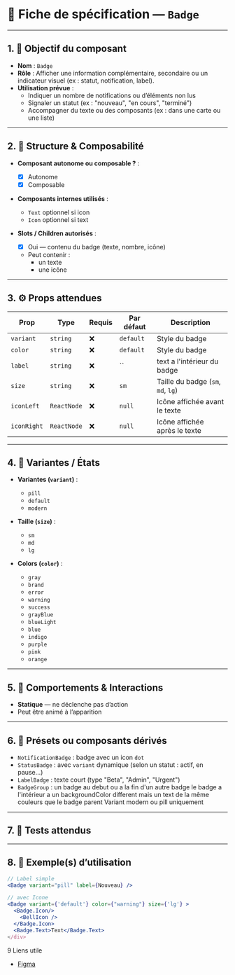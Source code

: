 # 📄 Fiche de spécification — `Badge`

---

## 1. 🔎 Objectif du composant

- **Nom** : `Badge`
- **Rôle** : Afficher une information complémentaire, secondaire ou un indicateur visuel (ex : statut, notification, label).
- **Utilisation prévue** :
    - Indiquer un nombre de notifications ou d’éléments non lus
    - Signaler un statut (ex : "nouveau", "en cours", "terminé")
    - Accompagner du texte ou des composants (ex : dans une carte ou une liste)

---

## 2. 🧱 Structure & Composabilité

- **Composant autonome ou composable ?** :
    - [x] Autonome
    - [x] Composable 

- **Composants internes utilisés** :
    - `Text` optionnel si icon
    - `Icon` optionnel si text

- **Slots / Children autorisés** :
    - [x] Oui — contenu du badge (texte, nombre, icône)
    - Peut contenir :
        - un texte
        - une icône

---

## 3. ⚙️ Props attendues

| Prop        | Type           | Requis | Par défaut | Description                        |
|-------------|----------------|--------|------------|------------------------------------|
| `variant`   | `string`       | ❌     | `default`  | Style du badge                     |
| `color`     | `string`       | ❌     | `default`  | Style du badge                     |
| `label`     | `string`       | ❌     | ``         | text a l'intérieur du badge        |
| `size`      | `string`       | ❌     | `sm`       | Taille du badge (`sm`, `md`, `lg`) |
| `iconLeft`  | `ReactNode`    | ❌     | `null`     | Icône affichée avant le texte      |
| `iconRight` | `ReactNode`    | ❌     | `null`     | Icône affichée après le texte      |

---

## 4. 🎨 Variantes / États

- **Variantes (`variant`)** :
    - `pill`
    - `default`
    - `modern`

- **Taille (`size`)** :
    - `sm`
    - `md`
    - `lg`
- **Colors (`color`)** :
    - `gray`
    - `brand`
    - `error`
    - `warning`
    - `success`
    - `grayBlue`
    - `blueLight`
    - `blue`
    - `indigo`
    - `purple`
    - `pink`
    - `orange`

---

## 5. 🧪 Comportements & Interactions

- **Statique** — ne déclenche pas d’action
- Peut être animé à l’apparition

---

## 6. 🧩 Présets ou composants dérivés

- `NotificationBadge` : badge avec un icon `dot` 
- `StatusBadge` : avec `variant` dynamique (selon un statut : actif, en pause...)
- `LabelBadge` : texte court (type "Beta", "Admin", "Urgent")
- `BadgeGroup` : un badge au debut ou a la fin d'un autre badge le badge a l'intérieur a un backgroundColor different mais un text de la même couleurs que le badge parent Variant modern ou pill uniquement 

---

## 7. 🧪 Tests attendus


---

## 8. 📐 Exemple(s) d’utilisation

```jsx
// Label simple
<Badge variant="pill" label={Nouveau} />

// avec Icone
<Badge variant={'default'} color={"warning"} size={'lg'} >
  <Badge.Icon/>
    <BellIcon />
  </Badge.Icon>
  <Badge.Text>Text</Badge.Text>
</div>
```

9 Liens utile
- [Figma](https://www.figma.com/design/BE2sfEyiN6lmoEw5l9kXY4/Design-system-V.2?node-id=4826-406139&m=dev)